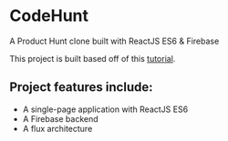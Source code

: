 # CodeHunt
A Product Hunt clone built with ReactJS ES6 &amp; Firebase

This project is built based off of this [tutorial](https://code4startup.com/projects/build-product-hunt-with-reactjs).

## Project features include:
* A single-page application with ReactJS ES6
* A Firebase backend
* A flux architecture
